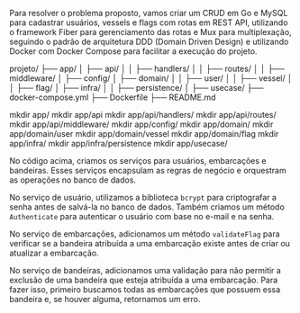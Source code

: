Para resolver o problema proposto, vamos criar um CRUD em Go e MySQL para cadastrar usuários, vessels e flags com rotas em REST API, utilizando o framework Fiber para gerenciamento das rotas e Mux para multiplexação, seguindo o padrão de arquitetura DDD (Domain Driven Design) e utilizando Docker com Docker Compose para facilitar a execução do projeto.

projeto/
├── app/
│   ├── api/
│   │   ├── handlers/
│   │   ├── routes/
│   │   ├── middleware/
│   ├── config/
│   ├── domain/
│   │   ├── user/
│   │   ├── vessel/
│   │   ├── flag/
│   ├── infra/
│   │   ├── persistence/
│   ├── usecase/
├── docker-compose.yml
├── Dockerfile
├── README.md

mkdir app/
mkdir app/api
mkdir app/api/handlers/
mkdir app/api/routes/
mkdir app/api/middleware/
mkdir app/config/
mkdir app/domain/
mkdir app/domain/user
mkdir app/domain/vessel
mkdir app/domain/flag
mkdir app/infra/
mkdir app/infra/persistence
mkdir app/usecase/


No código acima, criamos os serviços para usuários, embarcações e bandeiras. Esses serviços encapsulam as regras de negócio e orquestram as operações no banco de dados.

No serviço de usuário, utilizamos a biblioteca `bcrypt` para criptografar a senha antes de salvá-la no banco de dados. Também criamos um método `Authenticate` para autenticar o usuário com base no e-mail e na senha.

No serviço de embarcações, adicionamos um método `validateFlag` para verificar se a bandeira atribuída a uma embarcação existe antes de criar ou atualizar a embarcação.

No serviço de bandeiras, adicionamos uma validação para não permitir a exclusão de uma bandeira que esteja atribuída a uma embarcação. Para fazer isso, primeiro buscamos todas as embarcações que possuem essa bandeira e, se houver alguma, retornamos um erro.
